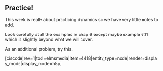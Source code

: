 ## Practice!

This week is really about practicing dynamics so we have very little notes to add. 

Look carefully at all the examples in chap 6 except maybe example 6.11 which is slightly beyond what we will cover. 

As an additional problem, try this. 

[ciscode|rev=1|tool=elmsmedia|item=4418|entity_type=node|render=display_mode|display_mode=h5p]